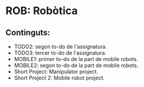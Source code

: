 # ROB: Robòtica
## Continguts:
* TODO2: segon to-do de l'assignatura.
* TODO3: tercer to-do de l'assignatura.
* MOBILE1: primer to-do de la part de mobile robots.
* MOBILE2: segon to-do de la part de mobile robots.
* Short Project: Manipulator project.
* Short Project 2: Mobile robot project.

